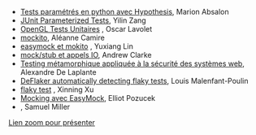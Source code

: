 * [Tests paramétrés en python avec Hypothesis](https://github.com/umontreal-diro/IFT3913/tree/main/presentations/Semaine5/MarionAbsalon), Marion Absalon
* [JUnit Parameterized Tests](https://github.com/umontreal-diro/IFT3913/tree/main/presentations/Semaine5/Yilin%20Zang), Yilin Zang
* [OpenGL Tests Unitaires](https://github.com/umontreal-diro/IFT3913/tree/main/presentations/Semaine5/Oscar_Lavolet) , Oscar Lavolet
* [mockito](https://github.com/umontreal-diro/IFT3913/tree/main/presentations/Semaine5/AleanneCamire), Aléanne Camire
* [easymock et mokito](https://github.com/umontreal-diro/IFT3913/tree/main/presentations/Semaine5/Yuxiang%20Lin) , Yuxiang Lin
* [mock/stub et appels IO](https://github.com/umontreal-diro/IFT3913/tree/main/presentations/Semaine5/AndrewClarke), Andrew Clarke
* [Testing métamorphique appliquée à la sécurité des systèmes web](https://github.com/umontreal-diro/IFT3913/tree/main/presentations/Semaine5/Alexandre%20De%20Laplante), Alexandre De Laplante
* [DeFlaker automatically detecting flaky tests](https://github.com/umontreal-diro/IFT3913/tree/main/presentations/Semaine5/LouisMalenfant-Poulin), Louis Malenfant-Poulin
* [flaky test](https://github.com/umontreal-diro/IFT3913/tree/main/presentations/Semaine5/XinningXu) , Xinning Xu
* [Mocking avec EasyMock](https://github.com/umontreal-diro/IFT3913/tree/main/presentations/Semaine5/ElliotPozucek), Elliot Pozucek
*  , Samuel Miller


[Lien zoom pour présenter](https://umontreal.zoom.us/j/83712371251?pwd=ZBeeAS85OEQOZvdf4df1f3qZaNAMUs.1) 

